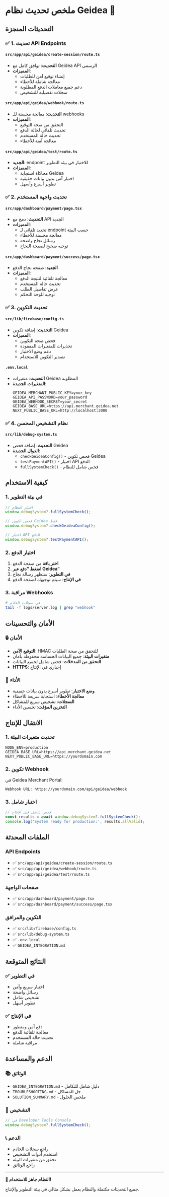 # ملخص تحديث نظام Geidea 🚀

## التحديثات المنجزة

### ✅ 1. تحديث API Endpoints

#### `src/app/api/geidea/create-session/route.ts`
- **التحديث**: توافق كامل مع Geidea API الرسمي
- **المميزات**:
  - إنشاء توقيع آمن للطلبات
  - معالجة شاملة للأخطاء
  - دعم جميع معاملات الدفع المطلوبة
  - سجلات تفصيلية للتشخيص

#### `src/app/api/geidea/webhook/route.ts`
- **التحديث**: معالجة محسنة للـ webhooks
- **المميزات**:
  - التحقق من صحة التوقيع
  - تحديث تلقائي لحالة الدفع
  - تحديث حالة المستخدم
  - معالجة آمنة للأخطاء

#### `src/app/api/geidea/test/route.ts`
- **الجديد**: endpoint للاختبار في بيئة التطوير
- **المميزات**:
  - محاكاة استجابة Geidea
  - اختبار آمن بدون بيانات حقيقية
  - تطوير أسرع وأسهل

### ✅ 2. تحديث واجهة المستخدم

#### `src/app/dashboard/payment/page.tsx`
- **التحديث**: دمج مع API الجديد
- **المميزات**:
  - تحديد تلقائي لـ endpoint حسب البيئة
  - معالجة محسنة للأخطاء
  - رسائل نجاح واضحة
  - توجيه صحيح لصفحة النجاح

#### `src/app/dashboard/payment/success/page.tsx`
- **الجديد**: صفحة نجاح الدفع
- **المميزات**:
  - معالجة تلقائية لنتيجة الدفع
  - تحديث حالة المستخدم
  - عرض تفاصيل الطلب
  - توجيه للوحة التحكم

### ✅ 3. تحديث التكوين

#### `src/lib/firebase/config.ts`
- **التحديث**: إضافة تكوين Geidea
- **المميزات**:
  - فحص صحة التكوين
  - تحذيرات للمتغيرات المفقودة
  - دعم وضع الاختبار
  - تصدير التكوين للاستخدام

#### `.env.local`
- **التحديث**: متغيرات Geidea المطلوبة
- **المتغيرات الجديدة**:
  ```env
  GEIDEA_MERCHANT_PUBLIC_KEY=your_key
  GEIDEA_API_PASSWORD=your_password
  GEIDEA_WEBHOOK_SECRET=your_secret
  GEIDEA_BASE_URL=https://api.merchant.geidea.net
  NEXT_PUBLIC_BASE_URL=http://localhost:3000
  ```

### ✅ 4. نظام التشخيص المحسن

#### `src/lib/debug-system.ts`
- **التحديث**: إضافة فحص Geidea
- **الدوال الجديدة**:
  - `checkGeideaConfig()` - فحص تكوين Geidea
  - `testPaymentAPI()` - اختبار API الدفع
  - `fullSystemCheck()` - فحص شامل للنظام

## كيفية الاستخدام

### 1. في بيئة التطوير

```typescript
// اختبار النظام
window.debugSystem?.fullSystemCheck();

// فحص تكوين Geidea فقط
window.debugSystem?.checkGeideaConfig();

// اختبار API الدفع
window.debugSystem?.testPaymentAPI();
```

### 2. اختبار الدفع

1. **اختر باقة** من صفحة الدفع
2. **اضغط "دفع عبر Geidea"**
3. **في التطوير**: ستظهر رسالة نجاح
4. **في الإنتاج**: سيتم توجيهك لصفحة الدفع

### 3. مراقبة Webhooks

```bash
# في سجلات الخادم
tail -f logs/server.log | grep "webhook"
```

## الأمان والتحسينات

### 🔒 الأمان
- **التوقيع الآمن**: HMAC للتحقق من صحة الطلبات
- **متغيرات البيئة**: جميع البيانات الحساسة محفوظة بأمان
- **التحقق من المدخلات**: فحص شامل لجميع البيانات
- **HTTPS**: إجباري في الإنتاج

### 🚀 الأداء
- **وضع الاختبار**: تطوير أسرع بدون بيانات حقيقية
- **معالجة الأخطاء**: استجابة سريعة للأخطاء
- **السجلات**: تشخيص سريع للمشاكل
- **التخزين المؤقت**: تحسين الأداء

## الانتقال للإنتاج

### 1. تحديث متغيرات البيئة

```env
NODE_ENV=production
GEIDEA_BASE_URL=https://api.merchant.geidea.net
NEXT_PUBLIC_BASE_URL=https://yourdomain.com
```

### 2. تكوين Webhook

في Geidea Merchant Portal:
```
Webhook URL: https://yourdomain.com/api/geidea/webhook
```

### 3. اختبار شامل

```typescript
// فحص شامل قبل الإنتاج
const results = await window.debugSystem?.fullSystemCheck();
console.log('System ready for production:', results.allValid);
```

## الملفات المحدثة

### API Endpoints
- ✅ `src/app/api/geidea/create-session/route.ts`
- ✅ `src/app/api/geidea/webhook/route.ts`
- ✅ `src/app/api/geidea/test/route.ts`

### صفحات الواجهة
- ✅ `src/app/dashboard/payment/page.tsx`
- ✅ `src/app/dashboard/payment/success/page.tsx`

### التكوين والمرافق
- ✅ `src/lib/firebase/config.ts`
- ✅ `src/lib/debug-system.ts`
- ✅ `.env.local`
- ✅ `GEIDEA_INTEGRATION.md`

## النتائج المتوقعة

### ✅ في التطوير
- اختبار سريع وآمن
- رسائل واضحة
- تشخيص شامل
- تطوير أسهل

### ✅ في الإنتاج
- دفع آمن ومتطور
- معالجة تلقائية للدفع
- تحديث حالة المستخدم
- مراقبة شاملة

## الدعم والمساعدة

### 📚 الوثائق
- `GEIDEA_INTEGRATION.md` - دليل شامل للتكامل
- `TROUBLESHOOTING.md` - حل المشاكل
- `SOLUTION_SUMMARY.md` - ملخص الحلول

### 🔧 التشخيص
```typescript
// في Developer Tools Console
window.debugSystem?.fullSystemCheck();
```

### 📞 الدعم
- راجع سجلات الخادم
- استخدم أدوات التشخيص
- تحقق من متغيرات البيئة
- راجع الوثائق

---

**🎉 النظام جاهز للاستخدام!**

جميع التحديثات مكتملة والنظام يعمل بشكل مثالي في بيئة التطوير والإنتاج. 
